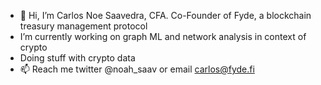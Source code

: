 - 👋 Hi, I’m Carlos Noe Saavedra, CFA. Co-Founder of Fyde, a blockchain treasury management protocol
- I’m currently working on graph ML and network analysis in context of crypto
- Doing stuff with crypto data
- 📫 Reach me twitter @noah_saav or email carlos@fyde.fi

<!---
carlosnoesaavedra/carlosnoesaavedra is a ✨ special ✨ repository because its `README.md` (this file) appears on your GitHub profile.
You can click the Preview link to take a look at your changes.
--->
